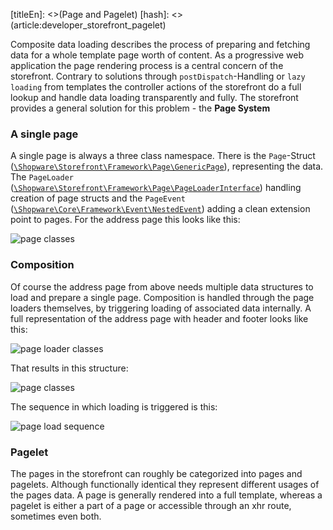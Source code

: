 [titleEn]: <>(Page and Pagelet)
[hash]: <>(article:developer_storefront_pagelet)

Composite data loading describes the process of preparing and fetching data for a whole template page worth of content. 
As a progressive web application the page rendering process is a central concern of the storefront. 
Contrary to solutions through `postDispatch`-Handling or `lazy loading`  from templates the controller actions 
of the storefront do a full lookup and handle data loading transparently and fully. 
The storefront provides a general solution for this problem - the **Page System**

### A single page

A single page is always a three class namespace. There is the `Page`-Struct 
([`\Shopware\Storefront\Framework\Page\GenericPage`](https://github.com/shopware/platform/blob/master/src/Storefront/Framework/Page/GenericPage.php)), 
representing the data. The `PageLoader` 
([`\Shopware\Storefront\Framework\Page\PageLoaderInterface`](https://github.com/shopware/platform/blob/master/src/Storefront/Framework/Page/PageLoaderInterface.php)) 
handling creation of page structs and the `PageEvent` 
([`\Shopware\Core\Framework\Event\NestedEvent`](https://github.com/shopware/platform/blob/master/src/Core/Framework/Event/NestedEvent.php)) 
adding a clean extension point to pages. For the address page this looks like this:

![page classes](./dist/page-class.png)

### Composition

Of course the address page from above needs multiple data structures to load and prepare a single page. 
Composition is handled through the page loaders themselves, by triggering loading of associated data internally. 
A full representation of the address page with header and footer looks like this:

![page loader classes](./dist/page-loader-classes.png)

That results in this structure:

![page classes](./dist/page-classes.png)

The sequence in which loading is triggered is this:

![page load sequence](./dist/page-load-sequence.png)

### Pagelet

The pages in the storefront can roughly be categorized into pages and pagelets. Although functionally identical 
they represent different usages of the pages data. A page is generally rendered into a full template, 
whereas a pagelet is either a part of a page or accessible through an xhr route, sometimes even both. 

